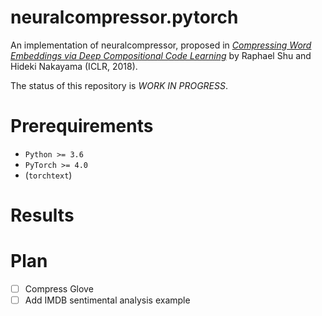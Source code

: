 # neuralcompressor.pytorch

An implementation of neuralcompressor, proposed in [*Compressing Word Embeddings via Deep Compositional Code Learning*](http://arxiv.org/abs/1711.01068) by Raphael Shu and Hideki Nakayama (ICLR, 2018).

The status of this repository is *WORK IN PROGRESS*.

# Prerequirements

* `Python >= 3.6`
* `PyTorch >= 4.0`
* (`torchtext`)

# Results

# Plan

* [ ] Compress Glove
* [ ] Add IMDB sentimental analysis example
